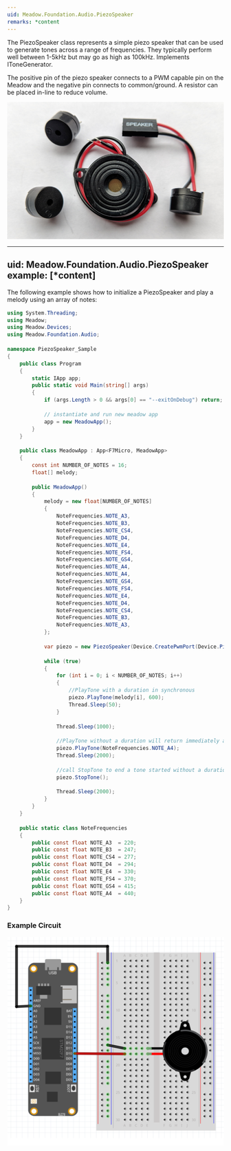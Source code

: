 ```yaml
---
uid: Meadow.Foundation.Audio.PiezoSpeaker
remarks: *content
---
```


The PiezoSpeaker class represents a simple piezo speaker that can be used to generate tones across a range of frequencies. They typically perform well between 1-5kHz but may go as high as 100kHz. Implements IToneGenerator.

The positive pin of the piezo speaker connects to a PWM capable pin on the Meadow and the negative pin connects to common/ground. A resistor can be placed in-line to reduce volume.

![](../../API_Assets/Meadow.Foundation.Audio.PiezoSpeaker/img_PiezoSpeaker.jpg)

---
uid: Meadow.Foundation.Audio.PiezoSpeaker
example: [*content]
---

The following example shows how to initialize a PiezoSpeaker and play a melody using an array of notes:

```csharp
using System.Threading;
using Meadow;
using Meadow.Devices;
using Meadow.Foundation.Audio;

namespace PiezoSpeaker_Sample
{
    public class Program
    {
        static IApp app;
        public static void Main(string[] args)
        {
            if (args.Length > 0 && args[0] == "--exitOnDebug") return;

            // instantiate and run new meadow app
            app = new MeadowApp();
        }
    }
    
    public class MeadowApp : App<F7Micro, MeadowApp>
    {
        const int NUMBER_OF_NOTES = 16;
        float[] melody;

        public MeadowApp()
        {
            melody = new float[NUMBER_OF_NOTES]
            {
                NoteFrequencies.NOTE_A3,
                NoteFrequencies.NOTE_B3,
                NoteFrequencies.NOTE_CS4,
                NoteFrequencies.NOTE_D4,
                NoteFrequencies.NOTE_E4,
                NoteFrequencies.NOTE_FS4,
                NoteFrequencies.NOTE_GS4,
                NoteFrequencies.NOTE_A4,
                NoteFrequencies.NOTE_A4,
                NoteFrequencies.NOTE_GS4,
                NoteFrequencies.NOTE_FS4,
                NoteFrequencies.NOTE_E4,
                NoteFrequencies.NOTE_D4,
                NoteFrequencies.NOTE_CS4,
                NoteFrequencies.NOTE_B3,
                NoteFrequencies.NOTE_A3,
            };

            var piezo = new PiezoSpeaker(Device.CreatePwmPort(Device.Pins.D10));

            while (true)
            {
                for (int i = 0; i < NUMBER_OF_NOTES; i++)
                {
                    //PlayTone with a duration in synchronous
                    piezo.PlayTone(melody[i], 600);
                    Thread.Sleep(50);
                }

                Thread.Sleep(1000);

                //PlayTone without a duration will return immediately and play the tone
                piezo.PlayTone(NoteFrequencies.NOTE_A4);
                Thread.Sleep(2000);

                //call StopTone to end a tone started without a duration
                piezo.StopTone();

                Thread.Sleep(2000);
            }
        }
    }

    public static class NoteFrequencies
    {
        public const float NOTE_A3  = 220;
        public const float NOTE_B3  = 247;
        public const float NOTE_CS4 = 277;
        public const float NOTE_D4  = 294;
        public const float NOTE_E4  = 330;
        public const float NOTE_FS4 = 370;
        public const float NOTE_GS4 = 415;
        public const float NOTE_A4  = 440;
    }
}
```

### Example Circuit

![](../../API_Assets/Meadow.Foundation.Audio.PiezoSpeaker/PiezoSpeaker.svg)